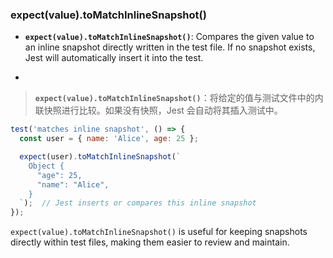 ### expect(value).toMatchInlineSnapshot()

- **`expect(value).toMatchInlineSnapshot()`**: Compares the given value to an inline snapshot directly written in the test file. If no snapshot exists, Jest will automatically insert it into the test.

- <audio src="..\..\mp3\__`expect(value.mp3"></audio>

> **`expect(value).toMatchInlineSnapshot()`**：将给定的值与测试文件中的内联快照进行比较。如果没有快照，Jest 会自动将其插入测试中。
>
> <audio src="..\..\mp3\`expect(value)..mp3"></audio>

```js
test('matches inline snapshot', () => {
  const user = { name: 'Alice', age: 25 };

  expect(user).toMatchInlineSnapshot(`
    Object {
      "age": 25,
      "name": "Alice",
    }
  `);  // Jest inserts or compares this inline snapshot
});
```

<audio src="..\..\mp3\这段代码展示了如何使用 Jes (14).mp3"></audio>

`expect(value).toMatchInlineSnapshot()` is useful for keeping snapshots directly within test files, making them easier to review and maintain.
